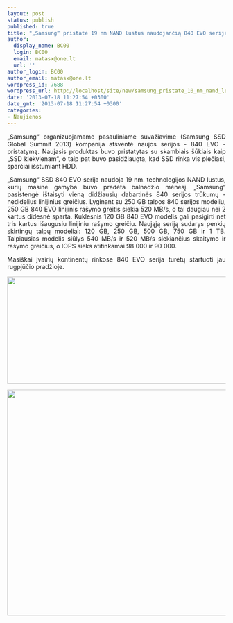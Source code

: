 ```yaml
---
layout: post
status: publish
published: true
title: "„Samsung“ pristatė 19 nm NAND lustus naudojančią 840 EVO seriją"
author:
  display_name: BC00
  login: BC00
  email: matasx@one.lt
  url: ''
author_login: BC00
author_email: matasx@one.lt
wordpress_id: 7688
wordpress_url: http://localhost/site/new/samsung_pristate_10_nm_nand_lustus_naudojancia_840_evo_serija/
date: '2013-07-18 11:27:54 +0300'
date_gmt: '2013-07-18 11:27:54 +0300'
categories:
- Naujienos
---
```

<p style="text-align: justify;">
	&bdquo;Samsung&ldquo; organizuojamame pasauliniame suvažiavime (Samsung SSD Global Summit 2013) kompanija at&scaron;ventė naujos serijos - 840 EVO - pristatymą. Naujasis produktas buvo pristatytas su skambiais &scaron;ūkiais kaip &bdquo;SSD kiekvienam&ldquo;, o taip pat buvo pasidžiaugta, kad SSD rinka vis plečiasi, sparčiai i&scaron;stumiant HDD.</p>
<p style="text-align: justify;">
	&bdquo;Samsung&ldquo; SSD 840 EVO serija naudoja 19 nm. technologijos NAND lustus, kurių masinė gamyba buvo pradėta balnadžio mėnesį. &bdquo;Samsung&ldquo; pasistengė i&scaron;taisyti vieną didžiausių dabartinės 840 serijos trūkumų - nedidelius linijinius greičius. Lyginant su 250 GB talpos 840 serijos modeliu, 250 GB 840 EVO linijinis ra&scaron;ymo greitis siekia 520 MB/s, o tai daugiau nei 2 kartus didesnė sparta. Kuklesnis 120 GB 840 EVO modelis gali pasigirti net tris kartus i&scaron;augusiu linijiniu ra&scaron;ymo greičiu. Naująją seriją sudarys penkių skirtingų talpų modeliai: 120 GB, 250 GB, 500 GB, 750 GB ir 1 TB. Talpiausias modelis siūlys 540 MB/s ir 520 MB/s siekiančius skaitymo ir ra&scaron;ymo greičius, o IOPS sieks atitinkamai 98 000 ir 90 000.</p>
<p style="text-align: justify;">
	Masi&scaron;kai įvairių kontinentų rinkose 840 EVO serija turėtų startuoti jau rugpjūčio pradžioje.</p>
<p style="text-align: justify;">
	<img alt="" src="http://technews.lt/userfiles/Samsung840Evo.jpg" style="width: 520px; height: 247px;" /></p>
<p>
	<img alt="" src="http://technews.lt/userfiles/840EVO.jpg" style="width: 520px; height: 521px;" /></p>
